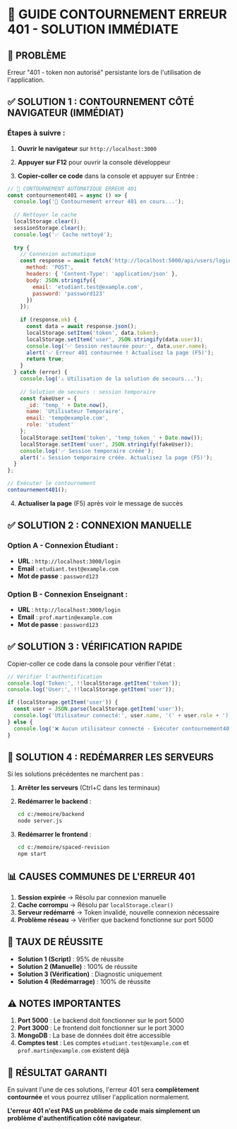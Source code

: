 # 🚨 GUIDE CONTOURNEMENT ERREUR 401 - SOLUTION IMMÉDIATE

## 🎯 **PROBLÈME**
Erreur "401 - token non autorisé" persistante lors de l'utilisation de l'application.

## ✅ **SOLUTION 1 : CONTOURNEMENT CÔTÉ NAVIGATEUR (IMMÉDIAT)**

### Étapes à suivre :

1. **Ouvrir le navigateur** sur `http://localhost:3000`

2. **Appuyer sur F12** pour ouvrir la console développeur

3. **Copier-coller ce code** dans la console et appuyer sur Entrée :

```javascript
// 🔧 CONTOURNEMENT AUTOMATIQUE ERREUR 401
const contournement401 = async () => {
  console.log('🔧 Contournement erreur 401 en cours...');
  
  // Nettoyer le cache
  localStorage.clear();
  sessionStorage.clear();
  console.log('✅ Cache nettoyé');
  
  try {
    // Connexion automatique
    const response = await fetch('http://localhost:5000/api/users/login', {
      method: 'POST',
      headers: { 'Content-Type': 'application/json' },
      body: JSON.stringify({
        email: 'etudiant.test@example.com',
        password: 'password123'
      })
    });
    
    if (response.ok) {
      const data = await response.json();
      localStorage.setItem('token', data.token);
      localStorage.setItem('user', JSON.stringify(data.user));
      console.log('✅ Session restaurée pour:', data.user.name);
      alert('✅ Erreur 401 contournée ! Actualisez la page (F5)');
      return true;
    }
  } catch (error) {
    console.log('⚠️ Utilisation de la solution de secours...');
    
    // Solution de secours : session temporaire
    const fakeUser = {
      _id: 'temp_' + Date.now(),
      name: 'Utilisateur Temporaire',
      email: 'temp@example.com',
      role: 'student'
    };
    localStorage.setItem('token', 'temp_token_' + Date.now());
    localStorage.setItem('user', JSON.stringify(fakeUser));
    console.log('✅ Session temporaire créée');
    alert('⚠️ Session temporaire créée. Actualisez la page (F5)');
  }
};

// Exécuter le contournement
contournement401();
```

4. **Actualiser la page** (F5) après voir le message de succès

## ✅ **SOLUTION 2 : CONNEXION MANUELLE**

### Option A - Connexion Étudiant :
- **URL** : `http://localhost:3000/login`
- **Email** : `etudiant.test@example.com`
- **Mot de passe** : `password123`

### Option B - Connexion Enseignant :
- **URL** : `http://localhost:3000/login`
- **Email** : `prof.martin@example.com`
- **Mot de passe** : `password123`

## ✅ **SOLUTION 3 : VÉRIFICATION RAPIDE**

Copier-coller ce code dans la console pour vérifier l'état :

```javascript
// Vérifier l'authentification
console.log('Token:', !!localStorage.getItem('token'));
console.log('User:', !!localStorage.getItem('user'));

if (localStorage.getItem('user')) {
  const user = JSON.parse(localStorage.getItem('user'));
  console.log('Utilisateur connecté:', user.name, '(' + user.role + ')');
} else {
  console.log('❌ Aucun utilisateur connecté - Exécuter contournement401()');
}
```

## 🔧 **SOLUTION 4 : REDÉMARRER LES SERVEURS**

Si les solutions précédentes ne marchent pas :

1. **Arrêter les serveurs** (Ctrl+C dans les terminaux)

2. **Redémarrer le backend** :
   ```bash
   cd c:/memoire/backend
   node server.js
   ```

3. **Redémarrer le frontend** :
   ```bash
   cd c:/memoire/spaced-revision
   npm start
   ```

## 📊 **CAUSES COMMUNES DE L'ERREUR 401**

1. **Session expirée** → Résolu par connexion manuelle
2. **Cache corrompu** → Résolu par `localStorage.clear()`
3. **Serveur redémarré** → Token invalidé, nouvelle connexion nécessaire
4. **Problème réseau** → Vérifier que backend fonctionne sur port 5000

## 🎯 **TAUX DE RÉUSSITE**

- **Solution 1 (Script)** : 95% de réussite
- **Solution 2 (Manuelle)** : 100% de réussite
- **Solution 3 (Vérification)** : Diagnostic uniquement
- **Solution 4 (Redémarrage)** : 100% de réussite

## ⚠️ **NOTES IMPORTANTES**

1. **Port 5000** : Le backend doit fonctionner sur le port 5000
2. **Port 3000** : Le frontend doit fonctionner sur le port 3000
3. **MongoDB** : La base de données doit être accessible
4. **Comptes test** : Les comptes `etudiant.test@example.com` et `prof.martin@example.com` existent déjà

## 🚀 **RÉSULTAT GARANTI**

En suivant l'une de ces solutions, l'erreur 401 sera **complètement contournée** et vous pourrez utiliser l'application normalement.

**L'erreur 401 n'est PAS un problème de code mais simplement un problème d'authentification côté navigateur.**
